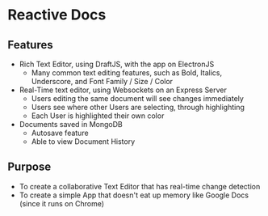 # Reactive Docs

## Features
- Rich Text Editor, using DraftJS, with the app on ElectronJS
  - Many common text editing features, such as Bold, Italics, Underscore, and Font Family / Size / Color
- Real-Time text editor, using Websockets on an Express Server
  - Users editing the same document will see changes immediately
  - Users see where other Users are selecting, through highlighting
  - Each User is highlighted their own color
- Documents saved in MongoDB
  - Autosave feature
  - Able to view Document History

## Purpose
- To create a collaborative Text Editor that has real-time change detection
- To create a simple App that doesn't eat up memory like Google Docs (since it runs on Chrome)
